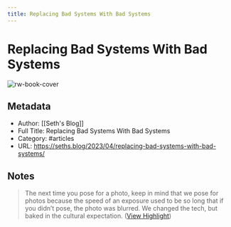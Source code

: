 ```yaml
---
title: Replacing Bad Systems With Bad Systems
---
```

# Replacing Bad Systems With Bad Systems

![rw-book-cover](https://149521506.v2.pressablecdn.com/wp-content/themes/godin/img/favicons/android-chrome-192x192.png)

## Metadata
- Author: [[Seth's Blog]]
- Full Title: Replacing Bad Systems With Bad Systems
- Category: #articles
- URL: https://seths.blog/2023/04/replacing-bad-systems-with-bad-systems/

## Notes
> The next time you pose for a photo, keep in mind that we pose for photos because the speed of an exposure used to be so long that if you didn’t pose, the photo was blurred. We changed the tech, but baked in the cultural expectation. ([View Highlight](https://read.readwise.io/read/01gxd5xk1ztb8bzdd8xjfntjbs))

